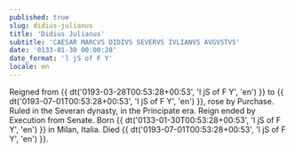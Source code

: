 ```yaml
---
published: true
slug: didius-julianus
title: 'Didius Julianus'
subtitle: 'CAESAR MARCVS DIDIVS SEVERVS IVLIANVS AVGVSTVS'
date: '0133-01-30 00:00:28'
date_format: 'l jS of F Y'
locale: en
---
```


Reigned from {{ dt('0193-03-28T00:53:28+00:53', 'l jS of F Y', 'en') }} to {{ dt('0193-07-01T00:53:28+00:53', 'l jS of F Y', 'en') }}, rose by Purchase. Ruled in the Severan dynasty, in the Principate era. Reign ended by Execution from Senate. Born {{ dt('0133-01-30T00:53:28+00:53', 'l jS of F Y', 'en') }} in Milan, Italia. Died {{ dt('0193-07-01T00:53:28+00:53', 'l jS of F Y', 'en') }}.
